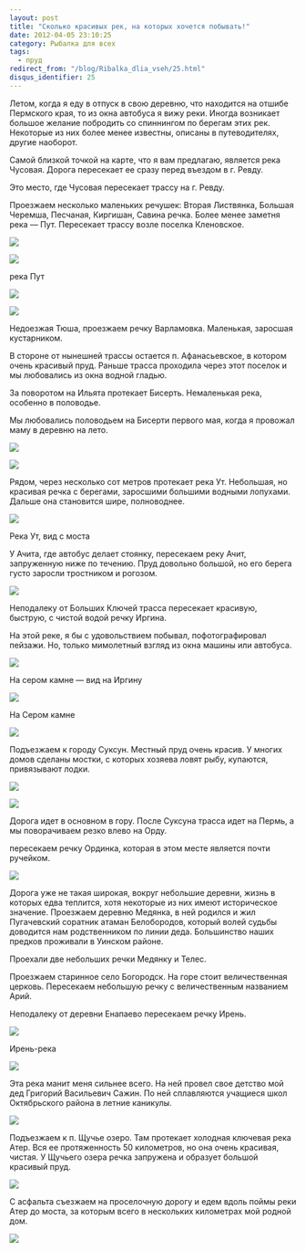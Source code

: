 ```yaml
---
layout: post
title: "Сколько красивых рек, на которых хочется побывать!"
date: 2012-04-05 23:10:25
category: Рыбалка для всех
tags:
  - пруд
redirect_from: "/blog/Ribalka_dlia_vseh/25.html"
disqus_identifier: 25
---
```

Летом, когда я еду в отпуск в свою деревню, что находится на отшибе
Пермского края, то из окна автобуса я вижу реки. Иногда возникает
большое желание побродить со спиннингом по берегам этих рек. Некоторые
из них более менее известны, описаны в путеводителях, другие наоборот.

Самой близкой точкой на карте, что я вам предлагаю, является река Чусовая.
Дорога пересекает ее сразу перед въездом в г. Ревду.

Это место, где Чусовая пересекает трассу на г. Ревду.

Проезжаем несколько маленьких речушек: Вторая Листвянка, Большая
Черемша, Песчаная, Киргишан, Савина речка. Более менее заметня река —
Пут. Пересекает трассу возле поселка Кленовское.

![](http://fishingguru.ru/uploads/images/00/00/01/2012/04/05/04de09.jpg)

![](http://fishingguru.ru/uploads/images/00/00/01/2013/11/29/308241d338.jpg)

река Пут

![](http://fishingguru.ru/uploads/images/00/00/01/2012/05/19/a71017.jpg)

![](http://fishingguru.ru/uploads/images/00/00/01/2013/11/29/1744ea046f.jpg)

Недоезжая Тюша, проезжаем речку Варламовка. Маленькая, заросшая
кустарником.

В стороне от нынешней трассы остается п. Афанасьевское, в котором очень
красивый пруд. Раньше трасса проходила через этот поселок и мы
любовались из окна водной гладью.

За поворотом на Ильята протекает Бисерть. Немаленькая река, особенно в
половодье.

Мы любовались половодьем на Бисерти первого мая, когда я провожал маму в
деревню на лето.

![](http://fishingguru.ru/uploads/images/00/00/01/2012/04/05/084f3b.jpg)

![](http://fishingguru.ru/uploads/images/00/00/01/2012/04/05/1f1cbe.jpg)

Рядом, через несколько сот метров протекает река Ут. Небольшая, но
красивая речка с берегами, заросшими большими водными лопухами. Дальше
она становится шире, полноводнее.

![](http://fishingguru.ru/uploads/images/00/00/01/2013/11/29/0d76ca63a1.jpg)

Река Ут, вид с моста

У Ачита, где автобус делает стоянку, пересекаем реку Ачит, запруженную
ниже по течению. Пруд довольно большой, но его берега густо заросли
тростником и рогозом.

![](http://fishingguru.ru/uploads/images/00/00/01/2012/04/05/b689c3.jpg)

Неподалеку от Больших Ключей трасса пересекает красивую, быструю, с
чистой водой речку Иргина.

На этой реке, я бы с удовольствием побывал, пофотографировал пейзажи.
Но, только мимолетный взгляд из окна машины или автобуса.

![](http://fishingguru.ru/uploads/images/00/00/01/2013/11/29/04cee8215c.jpg)

На сером камне — вид на Иргину

![](http://fishingguru.ru/uploads/images/00/00/01/2013/11/29/43125c6713.jpg)

На Сером камне

![](http://fishingguru.ru/uploads/images/00/00/01/2012/04/05/036ac0.jpg)

Подъезжаем к городу Суксун. Местный пруд очень красив. У многих домов
сделаны мостки, с которых хозяева ловят рыбу, купаются, привязывают
лодки.

![](http://fishingguru.ru/uploads/images/00/00/01/2012/04/05/d33966.jpg)

![](http://fishingguru.ru/uploads/images/00/00/01/2012/04/05/bb3cac.jpg)

Дорога идет в основном в гору. После Суксуна трасса идет на Пермь, а мы
поворачиваем резко влево на Орду.

пересекаем речку Ординка, которая в этом месте является почти ручейком.

![](http://fishingguru.ru/uploads/images/00/00/01/2012/04/05/2e1698.jpg)

Дорога уже не такая широкая, вокруг небольшие деревни, жизнь в которых
едва теплится, хотя некоторые из них имеют историческое значение.
Проезжаем деревню Медянка, в ней родился и жил Пугачевский соратник
атаман Белобородов, который волей судьбы доводится нам родственником по
линии деда. Большинство наших предков проживали в Уинском районе.

Проехали две небольших речки Медянку и Телес.

Проезжаем старинное село Богородск. На горе стоит величественная
церковь. Пересекаем небольшую речку с величественным названием Арий.

Неподалеку от деревни Енапаево пересекаем речку Ирень.

![](http://fishingguru.ru/uploads/images/00/00/01/2013/11/29/e5d84712da.jpg)

Ирень-река

![](http://fishingguru.ru/uploads/images/00/00/01/2013/11/29/abfc91959f.jpg)

Эта река манит меня сильнее всего. На ней провел свое детство мой дед
Григорий Васильевич Сажин. По ней сплавляются учащиеся школ Октябрьского
района в летние каникулы.

![](http://fishingguru.ru/uploads/images/00/00/01/2012/04/05/5c69a2.jpg)

Подъезжаем к п. Щучье озеро. Там протекает холодная ключевая река Атер.
Вся ее протяженность 50 километров, но она очень красивая, чистая. У
Щучьего озера речка запружена и образует большой красивый пруд.

![](http://fishingguru.ru/uploads/images/00/00/01/2012/04/05/c50b19.jpg)

С асфальта съезжаем на проселочную дорогу и едем вдоль поймы реки Атер до
моста, за которым всего в нескольких километрах мой родной дом.

![](http://fishingguru.ru/uploads/images/00/00/01/2012/04/05/996b32.jpg)
